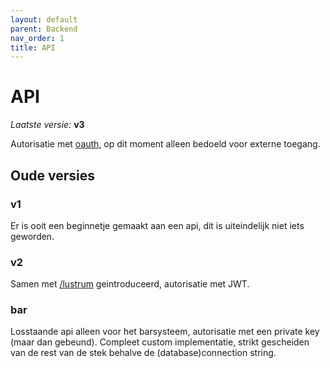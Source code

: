 ```yaml
---
layout: default
parent: Backend
nav_order: 1
title: API
---
```


# API

_Laatste versie:_ **v3**

Autorisatie met [oauth](../onderdelen/oauth.md), op dit moment alleen bedoeld voor externe toegang.

## Oude versies

### v1

Er is ooit een beginnetje gemaakt aan een api, dit is uiteindelijk niet iets geworden.

### v2

Samen met [/lustrum](https://github.com/csrdelft/lustrum) geintroduceerd, autorisatie met JWT.

### bar

Losstaande api alleen voor het barsysteem, autorisatie met een private key (maar dan gebeund). Compleet custom implementatie, strikt gescheiden van de rest van de stek behalve de (database)connection string.
